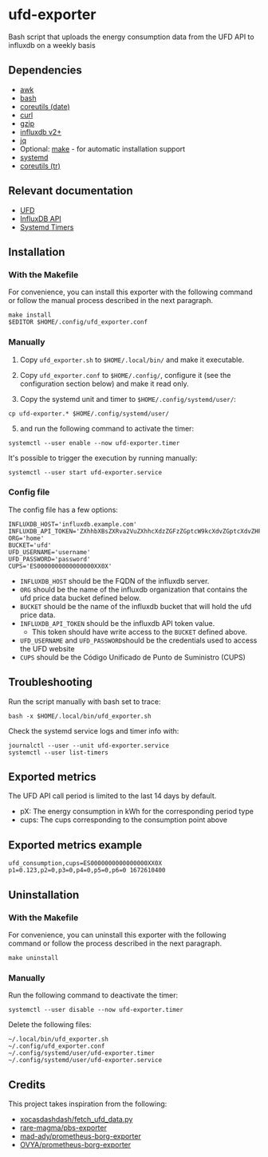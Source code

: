# ufd-exporter

Bash script that uploads the energy consumption data from the UFD API to influxdb on a weekly basis

## Dependencies

- [awk](https://www.gnu.org/software/gawk/manual/gawk.html)
- [bash](https://www.gnu.org/software/bash/)
- [coreutils (date)](https://www.gnu.org/software/coreutils/)
- [curl](https://curl.se/)
- [gzip](https://www.gnu.org/software/gzip/)
- [influxdb v2+](https://docs.influxdata.com/influxdb/v2.6/)
- [jq](https://stedolan.github.io/jq/)
- Optional: [make](https://www.gnu.org/software/make/) - for automatic installation support
- [systemd](https://systemd.io/)
- [coreutils (tr)](https://www.gnu.org/software/coreutils/)

## Relevant documentation

- [UFD](https://www.ufd.es/)
- [InfluxDB API](https://docs.influxdata.com/influxdb/v2.6/write-data/developer-tools/api/)
- [Systemd Timers](https://www.freedesktop.org/software/systemd/man/systemd.timer.html)

## Installation

### With the Makefile

For convenience, you can install this exporter with the following command or follow the manual process described in the next paragraph.

```
make install
$EDITOR $HOME/.config/ufd_exporter.conf
```

### Manually

1. Copy `ufd_exporter.sh` to `$HOME/.local/bin/` and make it executable.

2. Copy `ufd_exporter.conf` to `$HOME/.config/`, configure it (see the configuration section below) and make it read only.

3. Copy the systemd unit and timer to `$HOME/.config/systemd/user/`:

```
cp ufd-exporter.* $HOME/.config/systemd/user/
```

5. and run the following command to activate the timer:

```
systemctl --user enable --now ufd-exporter.timer
```

It's possible to trigger the execution by running manually:

```
systemctl --user start ufd-exporter.service
```

### Config file

The config file has a few options:

```
INFLUXDB_HOST='influxdb.example.com'
INFLUXDB_API_TOKEN='ZXhhbXBsZXRva2VuZXhhcXdzZGFzZGptcW9kcXdvZGptcXdvZHF3b2RqbXF3ZHFhc2RhCg=='
ORG='home'
BUCKET='ufd'
UFD_USERNAME='username'
UFD_PASSWORD='password'
CUPS='ES0000000000000000XX0X'
```

- `INFLUXDB_HOST` should be the FQDN of the influxdb server.
- `ORG` should be the name of the influxdb organization that contains the ufd price data bucket defined below.
- `BUCKET` should be the name of the influxdb bucket that will hold the ufd price data.
- `INFLUXDB_API_TOKEN` should be the influxdb API token value.
  - This token should have write access to the `BUCKET` defined above.
- `UFD_USERNAME` and `UFD_PASSWORD`should be the credentials used to access the UFD website
- `CUPS` should be the Código Unificado de Punto de Suministro (CUPS)

## Troubleshooting

Run the script manually with bash set to trace:

```
bash -x $HOME/.local/bin/ufd_exporter.sh
```

Check the systemd service logs and timer info with:

```
journalctl --user --unit ufd-exporter.service
systemctl --user list-timers
```

## Exported metrics

The UFD API call period is limited to the last 14 days by default.

- pX: The energy consumption in kWh for the corresponding period type
- cups: The cups corresponding to the consumption point above

## Exported metrics example

```
ufd_consumption,cups=ES0000000000000000XX0X p1=0.123,p2=0,p3=0,p4=0,p5=0,p6=0 1672610400
```

## Uninstallation

### With the Makefile

For convenience, you can uninstall this exporter with the following command or follow the process described in the next paragraph.

```
make uninstall
```

### Manually

Run the following command to deactivate the timer:

```
systemctl --user disable --now ufd-exporter.timer
```

Delete the following files:

```
~/.local/bin/ufd_exporter.sh
~/.config/ufd_exporter.conf
~/.config/systemd/user/ufd-exporter.timer
~/.config/systemd/user/ufd-exporter.service
```

## Credits

This project takes inspiration from the following:

- [xocasdashdash/fetch_ufd_data.py](https://gist.github.com/xocasdashdash/3635f6ebfd88c3628b21d93f52d23e04)
- [rare-magma/pbs-exporter](https://github.com/rare-magma/pbs-exporter)
- [mad-ady/prometheus-borg-exporter](https://github.com/mad-ady/prometheus-borg-exporter)
- [OVYA/prometheus-borg-exporter](https://github.com/OVYA/prometheus-borg-exporter)
